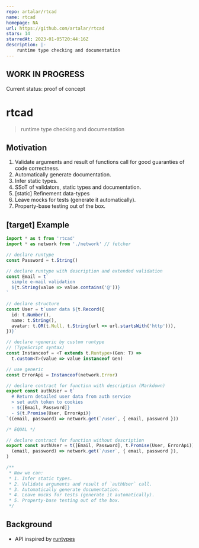 ```yaml
---
repo: artalar/rtcad
name: rtcad
homepage: NA
url: https://github.com/artalar/rtcad
stars: 14
starredAt: 2023-01-05T20:44:16Z
description: |-
    runtime type checking and documentation
---
```


## WORK IN PROGRESS

Current status: proof of concept

# rtcad

> runtime type checking and documentation
<!-- refinement type checking ;) -->

## Motivation

1. Validate arguments and result of functions call for good guaranties of code correctness.
2. Automatically generate documentation.
3. Infer static types.
4. SSoT of validators, static types and documentation.
5. [static] Refinement data-types
6. Leave mocks for tests (generate it automatically).
7. Property-base testing out of the box.

## [target] Example

```typescript
import * as t from 'rtcad'
import * as network from './network' // fetcher

// declare runtype
const Password = t.String()

// declare runtype with description and extended validation
const Email = t`
  simple e-mail validation
  ${t.String(value => value.contains('@'))}
`

// declare structure
const User = t`user data ${t.Record({
  id: t.Number(),
  name: t.String(),
  avatar: t.OR(t.Null, t.String(url => url.startsWith('http'))),
})}`

// declare ~generic by custom runtype
// (TypeScript syntax)
const Instanceof = <T extends t.Runtype>(Gen: T) =>
  t.custom<T>(value => value instanceof Gen)

// use generic
const ErrorApi = Instanceof(network.Error)

// declare contract for function with description (Markdown)
export const authUser = t`
  # Return detailed user data from auth service
  > set auth token to cookies
  - ${[Email, Password]}
  - ${t.Promise(User, ErrorApi)}
`((email, password) => network.get(`/user`, { email, password }))

/* EQUAL */

// declare contract for function without description
export const authUser = t([Email, Password], t.Promise(User, ErrorApi))(
  (email, password) => network.get(`/user`, { email, password }),
)

/**
 * Now we can:
 * 1. Infer static types.
 * 2. Validate arguments and result of `authUser` call.
 * 3. Automatically generate documentation.
 * 4. Leave mocks for tests (generate it automatically).
 * 5. Property-base testing out of the box.
 */
```

<!--
TODO:
* study
    * http://usejsdoc.org 
      > https://code-examples.net/ru/docs/jsdoc
    * https://en.wikipedia.org/wiki/Design_by_contract
* write needed functionality on a road map
    * description syntax
      > MD (reason - convert to gitbook)
    * checks native types
    * checks user types (+ API for that)
    * API for literals range
    * IDE extensions for tips
    * documentation generator
    * codemon for convert JSDoc to rtcad
    * write autotests core
    * write autotests UI-manager
    * ...
-->

## Background

- API inspired by [runtypes](https://github.com/pelotom/runtypes)

